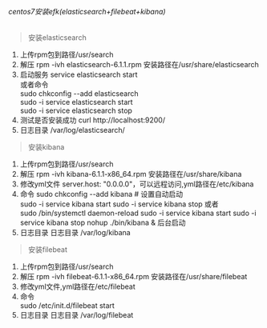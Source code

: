 ###### centos7安装efk(elasticsearch+filebeat+kibana)
> 安装elasticsearch 
1. 上传rpm包到路径/usr/search
2. 解压 rpm -ivh elasticsearch-6.1.1.rpm 安装路径在/usr/share/elasticsearch
3. 启动服务 service elasticsearch start  
   或者命令  
   sudo chkconfig --add elasticsearch  
   sudo -i service elasticsearch start  
   sudo -i service elasticsearch stop  
4. 测试是否安装成功 curl http://localhost:9200/
5. 日志目录 /var/log/elasticsearch/


> 安装kibana
1. 上传rpm包到路径/usr/search
2. 解压 rpm -ivh kibana-6.1.1-x86_64.rpm  安装路径在/usr/share/kibana
3. 修改yml文件 server.host: "0.0.0.0"，可以远程访问,yml路径在/etc/kibana
4. 命令
   sudo chkconfig --add kibana   # 设置自动启动  
   sudo -i service kibana start
   sudo -i service kibana stop
   或者  
   sudo /bin/systemctl daemon-reload
   sudo -i service kibana start
   sudo -i service kibana stop
   nohup ./bin/kibana & 后台启动
5. 日志目录 日志目录 /var/log/kibana
    
    
> 安装filebeat
1. 上传rpm包到路径/usr/search
2. 解压 rpm -ivh filebeat-6.1.1-x86_64.rpm  安装路径在/usr/share/filebeat
3. 修改yml文件,yml路径在/etc/filebeat
4. 命令  
   sudo /etc/init.d/filebeat start
5. 日志目录 日志目录 /var/log/filebeat

    
    
